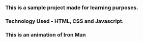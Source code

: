 ### This is a sample project made for learning purposes.
### Technology Used - HTML, CSS and Javascript.

### This is an animation of Iron Man